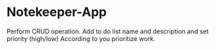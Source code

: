# Notekeeper-App
Perform CRUD operation. Add to do list name and description and set priority (high/low) According to you prioritize work.
